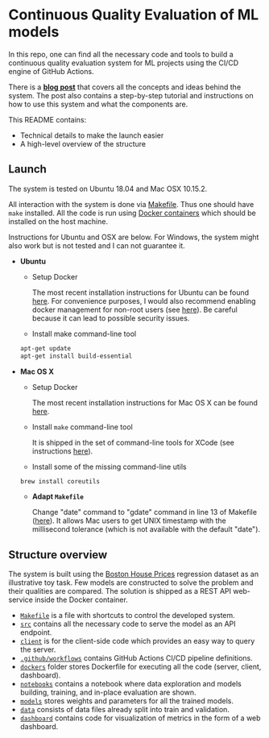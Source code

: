 # Continuous Quality Evaluation of ML models

In this repo, one can find all the necessary code and tools to build a continuous quality evaluation system for ML projects using the CI/CD engine of GitHub Actions.

There is a **[blog post](https://medium.com/@vovacher/continuous-quality-evaluation-for-ml-projects-using-github-actions-78f2f078e38f)** that covers all the concepts and ideas behind the system. The post also contains a step-by-step tutorial and instructions on how to use this system and what the components are.

This README contains:
* Technical details to make the launch easier
* A high-level overview of the structure

## Launch

The system is tested on Ubuntu 18.04 and Mac OSX 10.15.2.

All interaction with the system is done via [Makefile](./Makefile). Thus one should have `make` installed. All the code is run using [Docker containers](https://www.docker.com) which should be installed on the host machine.

Instructions for Ubuntu and OSX are below. For Windows, the system might also work but is not tested and I can not guarantee it.

* **Ubuntu**

  * Setup Docker
  
    The most recent installation instructions for Ubuntu can be found [here](https://docs.docker.com/install/linux/docker-ce/ubuntu/). For convenience purposes, I would also recommend enabling docker management for non-root users (see [here](https://docs.docker.com/install/linux/linux-postinstall/)). Be careful because it can lead to possible security issues.
    
  * Install make command-line tool

  ```sh
  apt-get update
  apt-get install build-essential
  ```

* **Mac OS X**

  * Setup Docker
  
    The most recent installation instructions for Mac OS X can be found [here](https://docs.docker.com/docker-for-mac/install/).

  * Install `make` command-line tool
  
    It is shipped in the set of command-line tools for XCode (see instructions [here](https://stackoverflow.com/a/11494872/7196628)).

  * Install some of the missing command-line utils
  
  ```sh
  brew install coreutils
  ```
  
  * **Adapt `Makefile`**
  
    Change "date" command to "gdate" command in line 13 of Makefile ([here](https://github.com/vladimir-chernykh/ml-quality-cicd/blob/master/Makefile#L13)). It allows Mac users to get UNIX timestamp with the millisecond tolerance (which is not available with the default "date").

## Structure overview

The system is built using the [Boston House Prices](https://www.kaggle.com/vikrishnan/boston-house-prices) regression dataset as an illustrative toy task. Few models are constructed to solve the problem and their qualities are compared. The solution is shipped as a REST API web-service inside the Docker container.

* [`Makefile`](./Makefile) is a file with shortcuts to control the developed system.
* [`src`](./src) contains all the necessary code to serve the model as an API endpoint.
* [`client`](./client) is for the client-side code which provides an easy way to query the server.
* [`.github/workflows`](./.github/workflows) contains GitHub Actions CI/CD pipeline definitions.
* [`dockers`](./dockers) folder stores Dockerfile for executing all the code (server, client, dashboard).
* [`notebooks`](./notebooks) contains a notebook where data exploration and models building, training, and in-place evaluation are shown.
* [`models`](./models) stores weights and parameters for all the trained models.
* [`data`](./data) consists of data files already split into train and validation.
* [`dashboard`](./dashboard) contains code for visualization of metrics in the form of a web dashboard.

